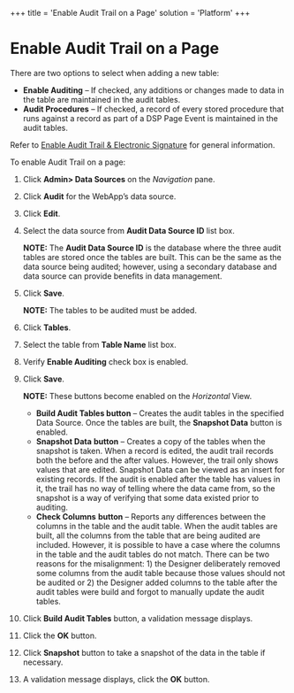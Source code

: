 +++
title = 'Enable Audit Trail on a Page'
solution = 'Platform'
+++

# Enable Audit Trail on a Page

There are two options to select when adding a new table:

  - **Enable Auditing** – If checked, any additions or changes made to
    data in the table are maintained in the audit tables.
  - **Audit Procedures** – If checked, a record of every stored
    procedure that runs against a record as part of a DSP Page Event is
    maintained in the audit tables.

Refer to [Enable Audit Trail & Electronic
Signature](Enable_Audit_Trail_Electronic_Signature) for general
information.

To enable Audit Trail on a page:

1.  Click **Admin**<span style="font-weight: bold;">\> Data
    Sources</span> on the *Navigation* pane.

2.  Click **Audit** for the WebApp’s data source.

3.  Click **Edit**.

4.  Select the data source from **Audit Data Source ID** list box.
    
    **NOTE:** The **Audit Data Source ID** is the database where the
    three audit tables are stored once the tables are built. This can be
    the same as the data source being audited; however, using a
    secondary database and data source can provide benefits in data
    management.

5.  Click **Save**.
    
    **NOTE:** The tables to be audited must be added.

6.  Click **Tables**.

7.  Select the table from **Table Name** list box.

8.  Verify **Enable Auditing** check box is enabled.

9.  Click **Save**.
    
    **NOTE:** These buttons become enabled on the *Horizontal* View.
    
      - **Build Audit Tables button** – Creates the audit tables in the
        specified Data Source. Once the tables are built, the **Snapshot
        Data** button is enabled.
      - **Snapshot Data** **button** – Creates a copy of the tables when
        the snapshot is taken. When a record is edited, the audit trail
        records both the before and the after values. However, the trail
        only shows values that are edited. Snapshot Data can be viewed
        as an insert for existing records. If the audit is enabled after
        the table has values in it, the trail has no way of telling
        where the data came from, so the snapshot is a way of verifying
        that some data existed prior to auditing.
      - **Check Columns** **button** – Reports any differences between
        the columns in the table and the audit
        table<span style="color: #0000ff;">.</span> When the audit
        tables are built, all the columns from the table that are being
        audited are included. However, it is possible to have a case
        where the columns in the table and the audit tables do not
        match. There can be two reasons for the misalignment: 1) the
        Designer deliberately removed some columns from the audit table
        because those values should not be audited or 2) the Designer
        added columns to the table after the audit tables were build and
        forgot to manually update the audit tables.

10. Click **Build Audit Tables** button, a validation message displays.

11. Click the **OK** button.

12. Click **Snapshot** button to take a snapshot of the data in the
    table if necessary.

13. A validation message displays, click the **OK** button.
